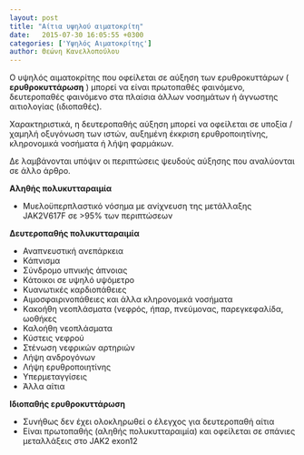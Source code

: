 ```yaml
---
layout: post
title: "Αίτια υψηλού αιματοκρίτη"
date:   2015-07-30 16:05:55 +0300
categories: ['Υψηλός Αιματοκρίτης']
author: Θεώνη Κανελλοπούλου
---
```


Ο υψηλός αιματοκρίτης που οφείλεται σε αύξηση των ερυθροκυττάρων ( **ερυθροκυττάρωση** ) μπορεί να είναι πρωτοπαθές φαινόμενο, δευτεροπαθές φαινόμενο στα πλαίσια άλλων νοσημάτων ή άγνωστης αιτιολογίας (ιδιοπαθές).
<!--break-->

Χαρακτηριστικά, η δευτεροπαθής αύξηση μπορεί να οφείλεται σε υποξία / χαμηλή οξυγόνωση των ιστών, αυξημένη έκκριση ερυθροποιητίνης, κληρονομικά νοσήματα ή λήψη φαρμάκων.

Δε λαμβάνονται υπόψιν οι περιπτώσεις ψευδούς αύξησης που αναλύονται σε άλλο άρθρο.

**Αληθής πολυκυτταραιμία**

- Μυελοϋπερπλαστικό νόσημα με ανίχνευση της μετάλλαξης JAK2V617F σε \>95% των περιπτώσεων

**Δευτεροπαθής πολυκυτταραιμία**

  - Αναπνευστική ανεπάρκεια
  - Κάπνισμα
  - Σύνδρομο υπνικής άπνοιας
  - Κάτοικοι σε υψηλό υψόμετρο
  - Κυανωτικές καρδιοπάθειες
  - Αιμοσφαιρινοπάθειες και άλλα κληρονομικά νοσήματα
  - Kακοήθη νεοπλάσματα (νεφρός, ήπαρ, πνεύμονας, παρεγκεφαλίδα, ωοθήκες
  - Καλοήθη νεοπλάσματα
  - Κύστεις νεφρού
  - Στένωση νεφρικών αρτηριών
  - Λήψη ανδρογόνων
  - Λήψη ερυθροποιητίνης
  - Υπερμεταγγίσεις
  - Άλλα αίτια

**Ιδιοπαθής ερυθροκυττάρωση**

  - Συνήθως δεν έχει ολοκληρωθεί ο έλεγχος για δευτεροπαθή αίτια
  - Είναι πρωτοπαθής (αληθής πολυκυτταραιμία) και οφείλεται σε σπάνιες μεταλλάξεις στο JAK2 exon12
